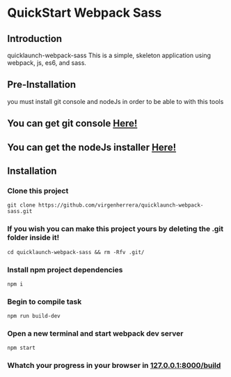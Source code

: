 QuickStart Webpack Sass
=======================

Introduction
------------
quicklaunch-webpack-sass
This is a simple, skeleton application using webpack, js, es6, and sass.

Pre-Installation
------------
you must install git console and nodeJs in order to be able to with this tools

## You can get git console [Here!](https://git-scm.com/downloads "Download GIT!")

## You can get the nodeJs installer [Here!](https://nodejs.org/en/ "Download nodeJs")


Installation
------------

### Clone this project
	git clone https://github.com/virgenherrera/quicklaunch-webpack-sass.git

### If you wish you can make this project yours by deleting the .git folder inside it!
	cd quicklaunch-webpack-sass && rm -Rfv .git/

### Install npm project dependencies
	npm i

### Begin to compile task
	npm run build-dev

### Open a new terminal and start webpack dev server
	npm start

### Whatch your progress in your browser in [127.0.0.1:8000/build](127.0.0.1:8000/build "Local dev-server")
